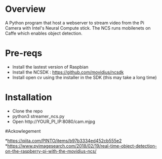 # Overview
A Python program that host a webserver to stream video from the Pi Camera with Intel's Neural Compute stick. 
The NCS runs mobilenets on Caffe which enables object detection.

# Pre-reqs
* Install the lastest version of Raspbian
* Install the NCSDK : https://github.com/movidius/ncsdk
* Install open cv using the installer in the SDK (this may take a long time)

# Installation
* Clone the repo
* python3 streamer_ncs.py
* Open http://YOUR_PI_IP:8080/cam.mjpg


#Ackowlegement

*https://qiita.com/PINTO/items/b97b3334ed452cb555e2
*https://www.pyimagesearch.com/2018/02/19/real-time-object-detection-on-the-raspberry-pi-with-the-movidius-ncs/
